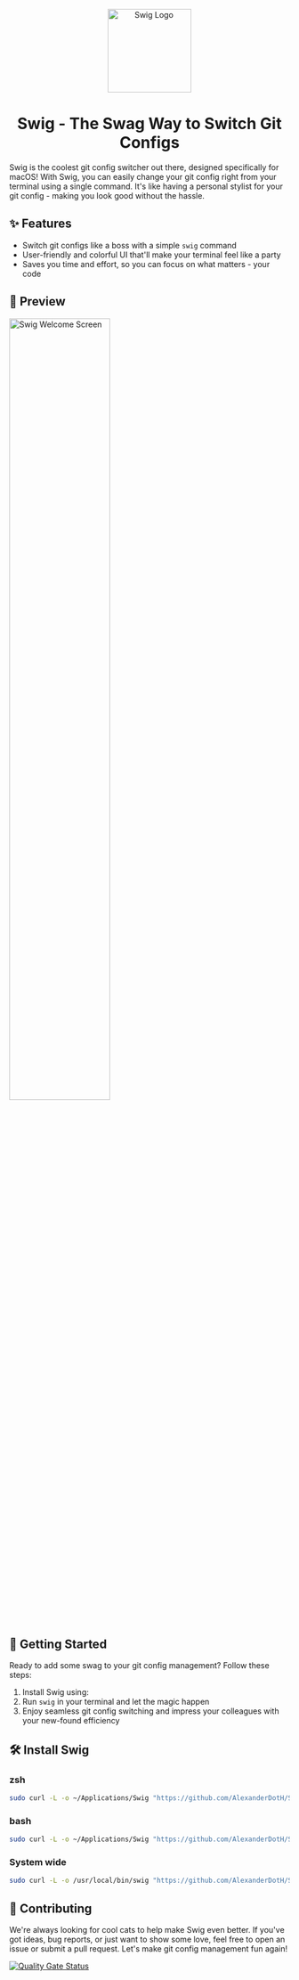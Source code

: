 <p align="center">
  <img src="https://github.com/AlexanderDotH/Swig/assets/20642291/4f33b57e-7cdf-4512-92ad-699620b3f6c1" alt="Swig Logo" width="150" height="150">
  <h1 align="center">Swig - The Swag Way to Switch Git Configs</h1>
</p>

Swig is the coolest git config switcher out there, designed specifically for macOS! With Swig, you can easily change your git config right from your terminal using a single command. It's like having a personal stylist for your git config - making you look good without the hassle.

## ✨ Features

- Switch git configs like a boss with a simple `swig` command
- User-friendly and colorful UI that'll make your terminal feel like a party
- Saves you time and effort, so you can focus on what matters - your code

## 📸 Preview
<p align="left">
  <img src="https://github.com/AlexanderDotH/Swig/assets/20642291/16e58548-bf63-4460-9691-b7c9d99d3bac" alt="Swig Welcome Screen" width="60%">
</p>


## 🚀 Getting Started

Ready to add some swag to your git config management? Follow these steps:

1. Install Swig using:
2. Run `swig` in your terminal and let the magic happen
3. Enjoy seamless git config switching and impress your colleagues with your new-found efficiency

## 🛠️ Install Swig

### zsh
```bash
sudo curl -L -o ~/Applications/Swig "https://github.com/AlexanderDotH/Swig/releases/latest/download/Swig" && sudo chmod +x ~/Applications/Swig && echo 'alias swig="~/Applications/Swig"' >> ~/.zshrc && source ~/.zshrc
```

### bash
```bash
sudo curl -L -o ~/Applications/Swig "https://github.com/AlexanderDotH/Swig/releases/latest/download/Swig" && sudo chmod +x ~/Applications/Swig && echo 'alias swig="~/Applications/Swig"' >> ~/.bashrc && source ~/.bashrc
```

### System wide
```bash
sudo curl -L -o /usr/local/bin/swig "https://github.com/AlexanderDotH/Swig/releases/latest/download/Swig" && sudo chmod +x /usr/local/bin/swig
```

## 🤝 Contributing
We're always looking for cool cats to help make Swig even better. If you've got ideas, bug reports, or just want to show some love, feel free to open an issue or submit a pull request. Let's make git config management fun again!

[![Quality Gate Status](https://sonarcloud.io/api/project_badges/measure?project=AlexanderDotH_Swig&metric=alert_status)](https://sonarcloud.io/summary/new_code?id=AlexanderDotH_Swig)
